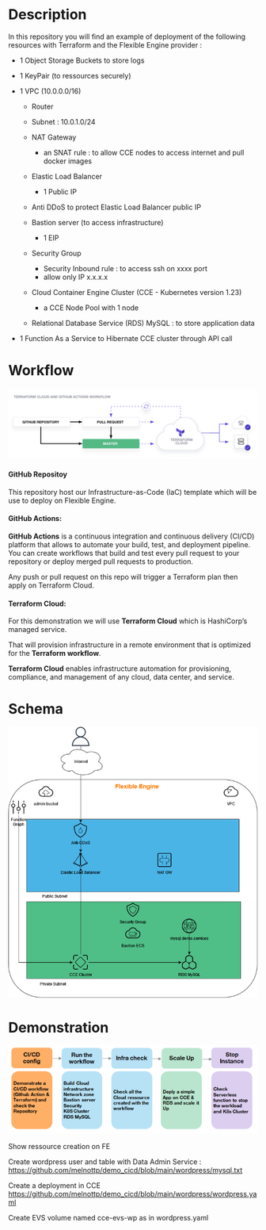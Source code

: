 # Description

In this repository you will find an example of deployment of the following resources with Terraform and the Flexible Engine provider :

- 1 Object Storage Buckets to store logs

- 1 KeyPair (to ressources securely)

- 1 VPC (10.0.0.0/16)

  - Router
  - Subnet : 10.0.1.0/24
  - NAT Gateway 
    - an SNAT rule : to allow CCE nodes to access internet and pull docker images
  - Elastic Load Balancer
    - 1 Public IP
  - Anti DDoS to protect Elastic Load Balancer public IP
  - Bastion server (to access infrastructure)
    - 1 EIP
  - Security Group
    - Security Inbound rule : to access ssh on xxxx port
    - allow only IP x.x.x.x

  - Cloud Container Engine Cluster (CCE - Kubernetes version 1.23)
    - a CCE Node Pool with 1 node
  - Relational Database Service (RDS) MySQL : to store application data

- 1 Function As a Service to Hibernate CCE cluster through API call



# Workflow


![](images/workflow.png)

#### **GitHub Repositoy**

This repository host our Infrastructure-as-Code (IaC) template which will be use to deploy on Flexible Engine.

#### **GitHub Actions:**

**GitHub Actions** is a continuous integration and continuous delivery (CI/CD) platform that allows to automate your build, test, and deployment pipeline. You  can create workflows that build and test every pull request to your  repository or deploy merged pull requests to production.

Any push or pull request on this repo will trigger a Terraform plan then apply on Terraform Cloud.

#### **Terraform Cloud:**

For this demonstration we will use **Terraform Cloud** which is HashiCorp’s managed service. 

That will provision infrastructure in a remote environment that is optimized for the **Terraform workflow**.

**Terraform Cloud** enables infrastructure automation for provisioning, compliance, and management of any cloud, data center, and service.

# Schema

![](images/tooling.png)

# Demonstration

![](images/demo.png)

Show ressource creation on FE

Create wordpress user and table with Data Admin Service :
https://github.com/melnottp/demo_cicd/blob/main/wordpress/mysql.txt

Create a deployment in CCE
https://github.com/melnottp/demo_cicd/blob/main/wordpress/wordpress.yaml

Create EVS volume named cce-evs-wp as in wordpress.yaml
